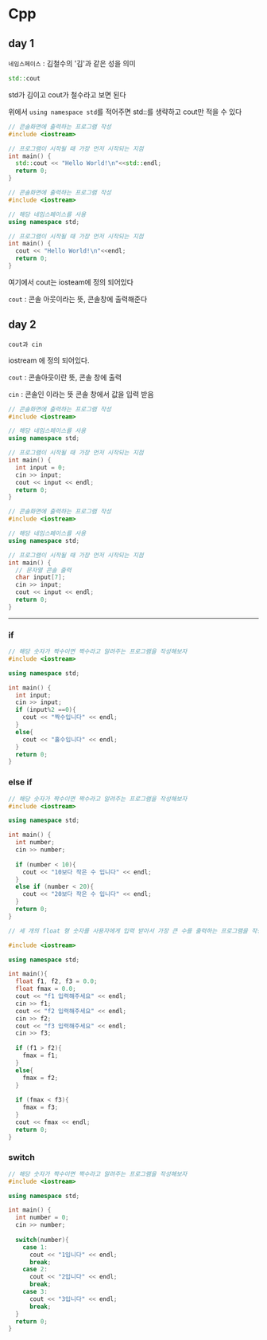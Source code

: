 # Cpp 


## day 1

``네임스페이스`` : 김철수의 '김'과 같은 성을 의미

```cpp
std::cout
```

std가 김이고 cout가 철수라고 보면 된다

위에서 ``using namespace std``를 적어주면 
std::를 생략하고 cout만 적을 수 있다

```cpp
// 콘솔화면에 출력하는 프로그램 작성 
#include <iostream>

// 프로그램이 시작될 때 가장 먼저 시작되는 지점
int main() {
  std::cout << "Hello World!\n"<<std::endl;
  return 0;
}
```

```cpp
// 콘솔화면에 출력하는 프로그램 작성 
#include <iostream>

// 해당 네임스페이스를 사용
using namespace std;

// 프로그램이 시작될 때 가장 먼저 시작되는 지점
int main() {
  cout << "Hello World!\n"<<endl;
  return 0;
}
```

여기에서 cout는 iosteam에 정의 되어있다

``cout`` : 콘솔 아웃이라는 뜻, 콘솔창에 출력해준다

## day 2

``cout과 cin``

iostream 에 정의 되어있다.

``cout`` : 콘솔아웃이란 뜻, 콘솔 창에 출력

``cin`` : 콘솔인 이라는 뜻 콘솔 창에서 값을 입력 받음
 
```cpp
// 콘솔화면에 출력하는 프로그램 작성 
#include <iostream>

// 해당 네임스페이스를 사용
using namespace std;

// 프로그램이 시작될 때 가장 먼저 시작되는 지점
int main() {
  int input = 0;
  cin >> input;
  cout << input << endl; 
  return 0;
}
```

```cpp
// 콘솔화면에 출력하는 프로그램 작성 
#include <iostream>

// 해당 네임스페이스를 사용
using namespace std;

// 프로그램이 시작될 때 가장 먼저 시작되는 지점
int main() {
  // 문자열 콘솔 출력
  char input[7];
  cin >> input;
  cout << input << endl;
  return 0;
}
```
---

### if

```cpp
// 해당 숫자가 짝수이면 짝수라고 알려주는 프로그램을 작성해보자
#include <iostream>

using namespace std;

int main() {
  int input;
  cin >> input;
  if (input%2 ==0){
    cout << "짝수입니다" << endl;
  }
  else{
    cout << "홀수입니다" << endl;
  }
  return 0;
}
```

### else if

```cpp
// 해당 숫자가 짝수이면 짝수라고 알려주는 프로그램을 작성해보자
#include <iostream>

using namespace std;

int main() {
  int number;
  cin >> number;
  
  if (number < 10){
    cout << "10보다 작은 수 입니다" << endl;
  }
  else if (number < 20){
    cout << "20보다 작은 수 입니다" << endl;
  }
  return 0;
}
```


```cpp
// 세 개의 float 형 숫자를 사용자에게 입력 받아서 가장 큰 수를 출력하는 프로그램을 작성하라.

#include <iostream>

using namespace std;

int main(){
  float f1, f2, f3 = 0.0;
  float fmax = 0.0;
  cout << "f1 입력해주세요" << endl;
  cin >> f1;
  cout << "f2 입력해주세요" << endl;
  cin >> f2;
  cout << "f3 입력해주세요" << endl;
  cin >> f3;
  
  if (f1 > f2){
    fmax = f1;
  }
  else{
    fmax = f2;
  }
  
  if (fmax < f3){
    fmax = f3;
  }
  cout << fmax << endl;
  return 0;
}
```


### switch

```cpp
// 해당 숫자가 짝수이면 짝수라고 알려주는 프로그램을 작성해보자
#include <iostream>

using namespace std;

int main() {
  int number = 0;
  cin >> number;
  
  switch(number){
    case 1:
      cout << "1입니다" << endl;
      break;
    case 2:
      cout << "2입니다" << endl;
      break;
    case 3:
      cout << "3입니다" << endl;
      break;
  }
  return 0;
}
```
